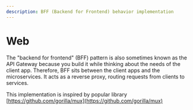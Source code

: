 ```yaml
---
description: BFF (Backend for Frontend) behavior implementation
---
```


# Web

The "backend for frontend" (BFF) pattern is also sometimes known as the API Gateway because you build it while thinking about the needs of the client app. Therefore, BFF sits between the client apps and the microservices. It acts as a reverse proxy, routing requests from clients to services.

This implementation is inspired by popular library [https://github.com/gorilla/mux](https://github.com/gorilla/mux)

